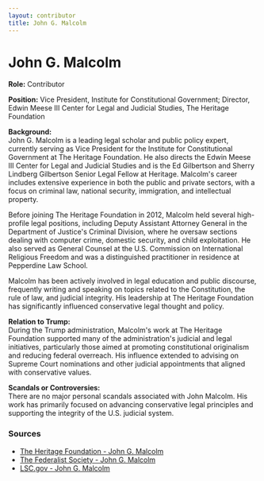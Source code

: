 ```yaml
---
layout: contributor
title: John G. Malcolm
---
```


# John G. Malcolm

**Role:** Contributor

**Position:** Vice President, Institute for Constitutional Government; Director, Edwin Meese III Center for Legal and Judicial Studies, The Heritage Foundation

**Background:**  
John G. Malcolm is a leading legal scholar and public policy expert, currently serving as Vice President for the Institute for Constitutional Government at The Heritage Foundation. He also directs the Edwin Meese III Center for Legal and Judicial Studies and is the Ed Gilbertson and Sherry Lindberg Gilbertson Senior Legal Fellow at Heritage. Malcolm's career includes extensive experience in both the public and private sectors, with a focus on criminal law, national security, immigration, and intellectual property.

Before joining The Heritage Foundation in 2012, Malcolm held several high-profile legal positions, including Deputy Assistant Attorney General in the Department of Justice's Criminal Division, where he oversaw sections dealing with computer crime, domestic security, and child exploitation. He also served as General Counsel at the U.S. Commission on International Religious Freedom and was a distinguished practitioner in residence at Pepperdine Law School.

Malcolm has been actively involved in legal education and public discourse, frequently writing and speaking on topics related to the Constitution, the rule of law, and judicial integrity. His leadership at The Heritage Foundation has significantly influenced conservative legal thought and policy.

**Relation to Trump:**  
During the Trump administration, Malcolm's work at The Heritage Foundation supported many of the administration's judicial and legal initiatives, particularly those aimed at promoting constitutional originalism and reducing federal overreach. His influence extended to advising on Supreme Court nominations and other judicial appointments that aligned with conservative values.

**Scandals or Controversies:**  
There are no major personal scandals associated with John Malcolm. His work has primarily focused on advancing conservative legal principles and supporting the integrity of the U.S. judicial system.

### Sources
- [The Heritage Foundation - John G. Malcolm](https://www.heritage.org/staff/john-malcolm)
- [The Federalist Society - John G. Malcolm](https://fedsoc.org/contributors/john-malcolm)
- [LSC.gov - John G. Malcolm](https://www.lsc.gov/about-lsc/leadership/board-members/john-g-malcolm)
